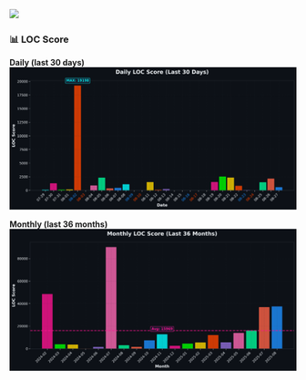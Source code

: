 ![](https://github-profile-summary-cards.vercel.app/api/cards/profile-details?username=igtm&theme=dracula)
<!--START_SECTION:waka-->
<!--END_SECTION:waka-->
<!-- LOC-STATS:START -->
### 📊 LOC Score

**Daily (last 30 days)**  
![Daily LOC](assets/loc_daily.png)

**Monthly (last 36 months)**  
![Monthly LOC](assets/loc_monthly.png)
<!-- LOC-STATS:END -->
